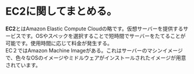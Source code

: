 # EC2に関してまとめる。

**EC2**とはAmazon Elastic Compute Cloudの略です。仮想サーバーを提供するサービスです。OSやスペックを選択することで短時間でサーバーをたてることが可能です。使用時間に応じて料金が発生する。<br>
EC２ではAmazon Machine Imageがある。これはサーバーのマシンイメージで、色々なOSのイメージやミドルウェアがインストールされたイメージが用意されています。 
